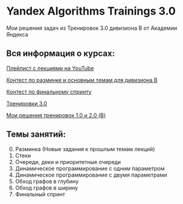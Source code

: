 # Yandex Algorithms Trainings 3.0

Мои решения задач из Тренировок 3.0 дивизиона B от Академии Яндекса

## Вся информация о курсах:
[Плейлист с лекциями на YouTube](https://www.youtube.com/playlist?list=PL6Wui14DvQPz_vzmNVOYBRqML6l51lP0G)

[Контест по разминке и основным темам для дивизиона B](https://contest.yandex.ru/contest/45468/problems/)

[Контест по финальному спринту](https://contest.yandex.ru/contest/46304/problems/)

[Тренировки 3.0](https://yandex.ru/yaintern/algorithm-training)

[Мои решения тренировок 1.0 и 2.0 (B)](https://github.com/DenBugNBA/yandex_algorithms_trainings)

## Темы занятий:
0. Разминка (Новые задания к прошлым темам лекций)
1. Стеки
2. Очереди, деки и приоритетные очереди
3. Динамическое программирование с одним параметром
4. Динамическое программирование с двумя параметрами
5. Обход графов в глубину
6. Обход графов в ширину
7. Финальный спринт
